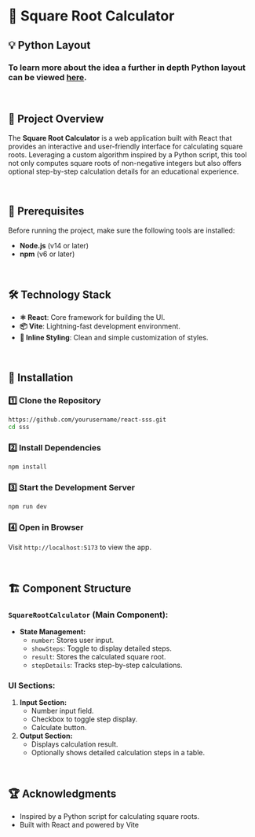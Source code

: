 # 🔄 Square Root Calculator  

## 💡 Python Layout
### To learn more about the idea a further in depth Python layout can be viewed [here](https://github.com/RushilMahadevu/python-layout-sss).

 <br />

## 📌 Project Overview  

The **Square Root Calculator** is a web application built with React that provides an interactive and user-friendly interface for calculating square roots. Leveraging a custom algorithm inspired by a Python script, this tool not only computes square roots of non-negative integers but also offers optional step-by-step calculation details for an educational experience.  

<br />

## 🔧 Prerequisites  

Before running the project, make sure the following tools are installed:  

- **Node.js** (v14 or later)  
- **npm** (v6 or later)  

 <br />

## 🛠 Technology Stack  

- **⚛️ React**: Core framework for building the UI.  
- **📦 Vite**: Lightning-fast development environment.  
- **💅 Inline Styling**: Clean and simple customization of styles.  

 <br />

## 🚀 Installation  

### 1️⃣ Clone the Repository  
```bash  
https://github.com/yourusername/react-sss.git
cd sss  
```  

### 2️⃣ Install Dependencies  
```bash  
npm install  
```  

### 3️⃣ Start the Development Server  
```bash  
npm run dev  
```  

### 4️⃣ Open in Browser  
Visit `http://localhost:5173` to view the app.  

 <br />


## 🏗 Component Structure  

### **`SquareRootCalculator`** (Main Component):  
- **State Management:**  
  - `number`: Stores user input.  
  - `showSteps`: Toggle to display detailed steps.  
  - `result`: Stores the calculated square root.  
  - `stepDetails`: Tracks step-by-step calculations.  

### **UI Sections:**  
1. **Input Section:**  
   - Number input field.  
   - Checkbox to toggle step display.  
   - Calculate button.  
2. **Output Section:**  
   - Displays calculation result.  
   - Optionally shows detailed calculation steps in a table.  

 <br />

## 🏆 Acknowledgments  

- Inspired by a Python script for calculating square roots.  
- Built with React and powered by Vite

 <br />  
